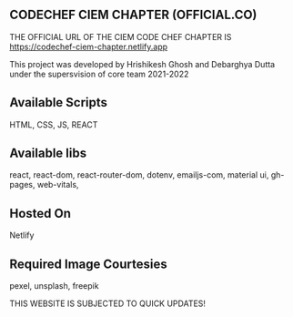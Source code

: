 ## CODECHEF CIEM CHAPTER (OFFICIAL.CO)

THE OFFICIAL URL OF THE CIEM CODE CHEF CHAPTER IS https://codechef-ciem-chapter.netlify.app

This project was developed by Hrishikesh Ghosh and Debarghya Dutta under the supersvision of core team 2021-2022

## Available Scripts

HTML, CSS, JS, REACT

## Available libs
react, react-dom, react-router-dom, dotenv, emailjs-com, material ui, gh-pages, web-vitals, 

## Hosted On
Netlify

## Required Image Courtesies 
pexel, unsplash, freepik

THIS WEBSITE IS SUBJECTED TO QUICK UPDATES!

